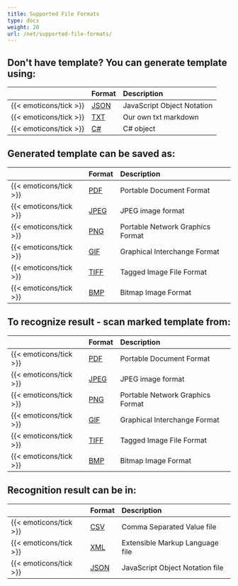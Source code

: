 ```yaml
---
title: Supported File Formats
type: docs
weight: 20
url: /net/supported-file-formats/
---
```


## Don't have template? You can generate template using:
||**Format**|**Description**|
| :- | :- | :- |
{{< emoticons/tick >}}|[JSON](https://docs.aspose.com/omr/net/template-generation/#json-markup)|JavaScript Object Notation|
{{< emoticons/tick >}}|[TXT](https://docs.aspose.com/omr/net/template-generation/#answersheettxt-content)|Our own txt markdown|
{{< emoticons/tick >}}|[C#](https://docs.aspose.com/omr/net/template-generation/#c-code-2)|C# object|

## Generated template can be saved as:
||**Format**|**Description**
| :- | :- | :- | 
|{{< emoticons/tick >}}|[PDF](https://docs.fileformat.com/pdf/)|Portable Document Format|
|{{< emoticons/tick >}}|[JPEG](https://docs.fileformat.com/image/jpeg/)|JPEG image format| 
|{{< emoticons/tick >}}|[PNG](https://docs.fileformat.com/image/png/)|Portable Network Graphics Format|
|{{< emoticons/tick >}}|[GIF](https://docs.fileformat.com/image/gif/)|Graphical Interchange Format|
|{{< emoticons/tick >}}|[TIFF](https://docs.fileformat.com/image/tiff/)|Tagged Image File Format|
|{{< emoticons/tick >}}|[BMP](https://docs.fileformat.com/image/bmp/)|Bitmap Image Format|

## To recognize result - scan marked template from:
||**Format**|**Description**
| :- | :- | :- | 
|{{< emoticons/tick >}}|[PDF](https://docs.fileformat.com/pdf/)|Portable Document Format|
|{{< emoticons/tick >}}|[JPEG](https://docs.fileformat.com/image/jpeg/)|JPEG image format| 
|{{< emoticons/tick >}}|[PNG](https://docs.fileformat.com/image/png/)|Portable Network Graphics Format|
|{{< emoticons/tick >}}|[GIF](https://docs.fileformat.com/image/gif/)|Graphical Interchange Format|
|{{< emoticons/tick >}}|[TIFF](https://docs.fileformat.com/image/tiff/)|Tagged Image File Format|
|{{< emoticons/tick >}}|[BMP](https://docs.fileformat.com/image/bmp/)|Bitmap Image Format|

## Recognition result can be in:
||**Format**|**Description**|
| :- | :- | :- |
{{< emoticons/tick >}}|[CSV](https://docs.fileformat.com/spreadsheet/csv/)|Comma Separated Value file| |
{{< emoticons/tick >}}|[XML](https://docs.fileformat.com/web/xml/)|Extensible Markup Language file| |
{{< emoticons/tick >}}|[JSON](https://docs.fileformat.com/spreadsheet/csv/)|JavaScript Object Notation file| |
